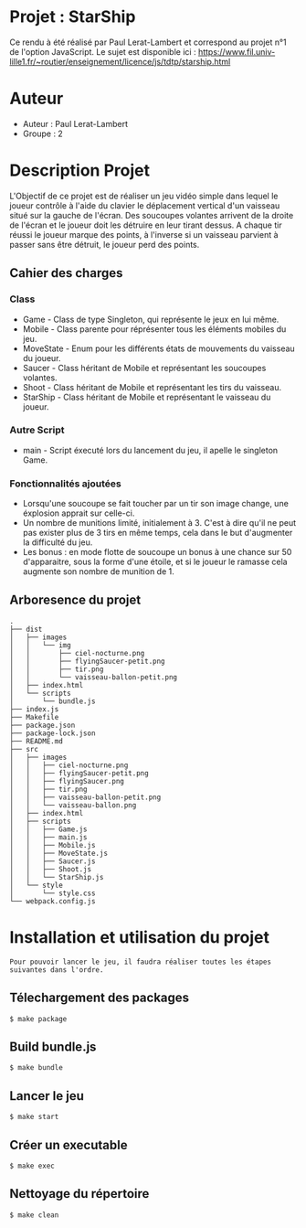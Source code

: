 # Projet : StarShip

Ce rendu à été réalisé par Paul Lerat-Lambert et correspond au projet n°1 de l'option JavaScript.
Le sujet est disponible ici : https://www.fil.univ-lille1.fr/~routier/enseignement/licence/js/tdtp/starship.html

# Auteur

* Auteur : Paul Lerat-Lambert  
* Groupe : 2

# Description Projet

L'Objectif de ce projet est de réaliser un jeu vidéo simple dans lequel le joueur contrôle à l'aide du clavier le déplacement vertical d'un vaisseau situé sur la gauche de l'écran. Des soucoupes volantes arrivent de la droite de l'écran et le joueur doit les détruire en leur tirant dessus. A chaque tir réussi le joueur marque des points, à l'inverse si un vaisseau parvient à passer sans être détruit, le joueur perd des points.

## Cahier des charges 

### Class

* Game - Class de type Singleton, qui représente le jeux en lui même.
* Mobile - Class parente pour réprésenter tous les éléments mobiles du jeu.
* MoveState - Enum pour les différents états de mouvements du vaisseau du joueur.
* Saucer - Class héritant de Mobile et représentant les soucoupes volantes.
* Shoot - Class héritant de Mobile et représentant les tirs du vaisseau.
* StarShip - Class héritant de Mobile et représentant le vaisseau du joueur.

### Autre Script

* main - Script éxecuté lors du lancement du jeu, il apelle le singleton Game.

### Fonctionnalités ajoutées

* Lorsqu'une soucoupe se fait toucher par un tir son image change, une éxplosion apprait sur celle-ci.
* Un nombre de munitions limité, initialement à 3. C'est à dire qu'il ne peut pas exister plus de 3 tirs en même temps, cela dans le but d'augmenter la difficulté du jeu. 
* Les bonus : en mode flotte de soucoupe un bonus à une chance sur 50 d'apparaitre, sous la forme d'une étoile, et si le joueur le ramasse cela augmente son nombre de munition de 1.

## Arboresence du projet
    .  
    ├── dist  
    │   ├── images  
    │   │   └── img  
    │   │       ├── ciel-nocturne.png  
    │   │       ├── flyingSaucer-petit.png  
    │   │       ├── tir.png  
    │   │       └── vaisseau-ballon-petit.png  
    │   ├── index.html  
    │   └── scripts  
    │       └── bundle.js  
    ├── index.js  
    ├── Makefile   
    ├── package.json  
    ├── package-lock.json  
    ├── README.md  
    ├── src  
    │   ├── images  
    │   │   ├── ciel-nocturne.png  
    │   │   ├── flyingSaucer-petit.png  
    │   │   ├── flyingSaucer.png   
    │   │   ├── tir.png  
    │   │   ├── vaisseau-ballon-petit.png  
    │   │   └── vaisseau-ballon.png  
    │   ├── index.html  
    │   ├── scripts  
    │   │   ├── Game.js  
    │   │   ├── main.js  
    │   │   ├── Mobile.js  
    │   │   ├── MoveState.js  
    │   │   ├── Saucer.js  
    │   │   ├── Shoot.js  
    │   │   └── StarShip.js  
    │   └── style  
    │       └── style.css  
    └── webpack.config.js  


 

# Installation et utilisation du projet

    Pour pouvoir lancer le jeu, il faudra réaliser toutes les étapes suivantes dans l'ordre.
        
## Télechargement des packages 

    $ make package

## Build bundle.js

    $ make bundle

## Lancer le jeu

    $ make start

## Créer un executable

    $ make exec

## Nettoyage du répertoire

    $ make clean
 